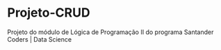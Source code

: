 # Projeto-CRUD
Projeto do módulo de Lógica de Programação II do programa Santander Coders | Data Science

